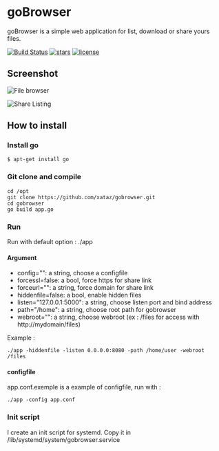# goBrowser

goBrowser is a simple web application for list, download or share yours files.

[![Build Status](https://travis-ci.org/xataz/gobrowser.svg?branch=dev)](https://travis-ci.org/xataz/gobrowser)
[![stars](https://img.shields.io/github/stars/xataz/gobrowser.svg?label=Likes)](https://github.com/xataz/gobrowser/stargazers)
[![license](https://img.shields.io/github/license/xataz/gobrowser.svg?label=License)](https://raw.githubusercontent.com/xataz/gobrowser/master/LICENSE)

## Screenshot
![File browser](http://image.noelshack.com/fichiers/2016/01/1452285607-gobrowser-filebrowser.png "File browser")

![Share Listing](http://image.noelshack.com/fichiers/2016/01/1452285613-gobrowser-listshare.png "Share Listing")


## How to install
### Install go
```
$ apt-get install go
```

### Git clone and compile
```
cd /opt
git clone https://github.com/xataz/gobrowser.git
cd gobrowser
go build app.go
```

### Run
Run with default option :
./app

#### Argument
* config="": a string, choose a configfile
* forcessl=false: a bool, force https for share link
* forceurl="": a string, force domain for share link
* hiddenfile=false: a bool, enable hidden files
* listen="127.0.0.1:5000": a string, choose listen port and bind address
* path="/home": a string, choose root path for gobrowser
* webroot="": a string, choose webroot (ex : /files for access with http://mydomain/files)

Example :
```
./app -hiddenfile -listen 0.0.0.0:8080 -path /home/user -webroot /files
```

#### configfile
app.conf.exemple is a example of configfile, run with :
```
./app -config app.conf
```

### Init script
I create an init script for systemd.
Copy it in /lib/systemd/system/gobrowser.service
